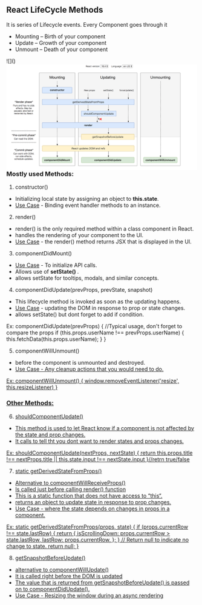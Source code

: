 ## React LifeCycle Methods

It is series of Lifecycle events. Every Component goes through it

- Mounting – Birth of your component
- Update – Growth of your component
- Unmount – Death of your component

![](<img src="../resources/LifeCycle.png"
     alt="LifeCycle Method Diagram"
     style="float: left; margin-right: 10px;" />)

### Mostly used Methods:

1. constructor()

- Initializing local state by assigning an object to <b>this.state</b>.
- <ins>Use Case</ins> - Binding event handler methods to an instance.

2. render()

- render() is the only required method within a class component in React.
- handles the rendering of your component to the UI.
- <ins>Use Case</ins> - the render() method returns JSX that is displayed in the UI.

3. componentDidMount()

- <ins>Use Case</ins> - To initialize API calls.
- Allows use of <b> setState() </b>.
- allows setState for tooltips, modals, and similar concepts.

4. componentDidUpdate(prevProps, prevState, snapshot)

- This lifecycle method is invoked as soon as the updating happens.
- <ins>Use Case</ins> - updating the DOM in response to prop or state changes.
- allows setState() but dont forget to add if condition.

Ex:
componentDidUpdate(prevProps) {
//Typical usage, don't forget to compare the props
if (this.props.userName !== prevProps.userName) {
this.fetchData(this.props.userName);
}
}

5. componentWillUnmount()

- before the component is unmounted and destroyed.
- <u>Use Case</ins> - Any cleanup actions that you would need to do.

Ex:
componentWillUnmount() {
window.removeEventListener('resize', this.resizeListener)
}

### Other Methods:

6. shouldComponentUpdate()

- This method is used to let React know if a component is not affected by the state and prop changes.
- It calls to tell tht you dont want to render states and props changes.

Ex:
shouldComponentUpdate(nextProps, nextState) {
return this.props.title !== nextProps.title ||
this.state.input !== nextState.input
}//retrn true/false

7. static getDerivedStateFromProps()

- Alternative to componentWillReceiveProps()
- Is called just before calling render() function
- This is a static function that does not have access to “this“.
- returns an object to update state in response to prop changes.
- <ins>Use Case</ins> - where the state depends on changes in props in a component.

Ex:
static getDerivedStateFromProps(props, state) {
if (props.currentRow !== state.lastRow) {
return {
isScrollingDown: props.currentRow > state.lastRow,
lastRow: props.currentRow,
};
}
// Return null to indicate no change to state.
return null;
}

8. getSnapshotBeforeUpdate()

- alternative to componentWillUpdate()
- It is called right before the DOM is updated
- The value that is returned from getSnapshotBeforeUpdate() is passed on to componentDidUpdate().
- <ins>Use Case<ins> - Resizing the window during an async rendering
